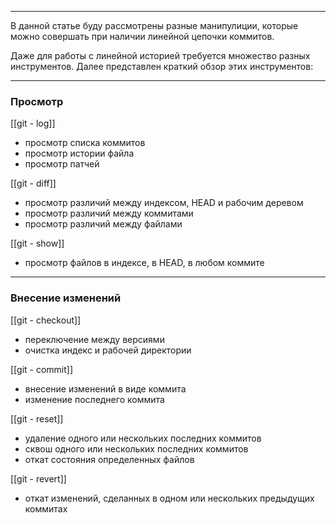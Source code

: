 ___
В данной статье буду рассмотрены разные манипулиции, которые можно совершать при наличии линейной цепочки коммитов.

Даже для работы с линейной историей требуется множество разных инструментов.
Далее представлен краткий обзор этих инструментов:

___
### Просмотр

[[git - log]]
- просмотр списка коммитов
- просмотр истории файла
- просмотр патчей

[[git - diff]]
- просмотр различий между индексом, HEAD и рабочим деревом
- просмотр различий между коммитами
- просмотр различий между файлами

[[git - show]]
- просмотр файлов в индексе, в HEAD, в любом коммите

___
### Внесение изменений

[[git - checkout]]
- переключение между версиями
- очистка индекс и рабочей директории

[[git - commit]]
- внесение изменений в виде коммита
- изменение последнего коммита

[[git - reset]]
- удаление одного или нескольких последних коммитов
- сквош одного или нескольких последних коммитов
- откат состояния определенных файлов

[[git - revert]]
- откат изменений, сделанных в одном или нескольких предыдущих коммитах
